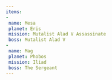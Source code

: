 ```yaml
---
items:
-
 name: Mesa
 planet: Eris
 mission: Mutalist Alad V Assassinate
 boss: Mutalist Alad V
-
 name: Mag
 planet: Phobos
 mission: Iliad
 boss: The Sergeant
---
```

